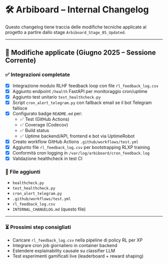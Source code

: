 # 🛠 Arbiboard – Internal Changelog

Questo changelog tiene traccia delle modifiche tecniche applicate al progetto a partire dallo stage `Arbiboard_Stage_85_Updated`.

---

## 🔄 Modifiche applicate (Giugno 2025 – Sessione Corrente)

### ✅ Integrazioni completate
- [x] Integrazione modulo RLHF feedback loop con file `rl_feedback_log.csv`
- [x] Aggiunto endpoint `/health` FastAPI per monitoraggio cron/uptime
- [x] Aggiunto test unitario `test_healthcheck.py`
- [x] Script `cron_alert_telegram.py` con fallback email se il bot Telegram fallisce
- [x] Configurato badge `README.md` per:
  - ✅ Test (GitHub Actions)
  - ✅ Coverage (Codecov)
  - ✅ Build status
  - ✅ Uptime backend/API, frontend e bot via UptimeRobot
- [x] Creato workflow GitHub Actions `.github/workflows/test.yml`
- [x] Aggiunto file `rl_feedback_log.csv` per bootstrapping RLXP training
- [x] Conformità cron logging in `/var/log/arbiboard/cron_feedback.log`
- [x] Validazione healthcheck in test CI

### 📁 File aggiunti
- `healthcheck.py`
- `test_healthcheck.py`
- `cron_alert_telegram.py`
- `.github/workflows/test.yml`
- `rl_feedback_log.csv`
- `INTERNAL_CHANGELOG.md` (questo file)

---

### ⏳ Prossimi step consigliati
- Caricare `rl_feedback_log.csv` nella pipeline di policy RL per XP
- Integrare cron job giornaliero in container backend
- Estendere explainability causale su classifier LLM
- Test esperimenti gamificati live (leaderboard + reward shaping)

